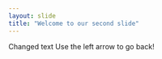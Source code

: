 ```yaml
---
layout: slide
title: "Welcome to our second slide"
---
```

Changed text 
Use the left arrow to go back!
